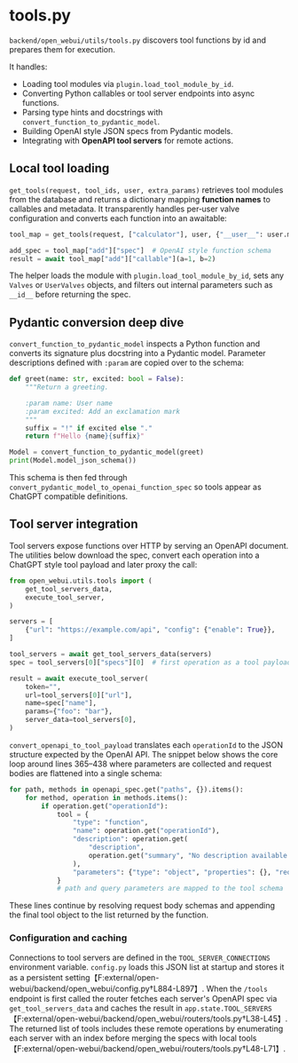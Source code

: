 # tools.py

`backend/open_webui/utils/tools.py` discovers tool functions by id and prepares them for execution.

It handles:
- Loading tool modules via `plugin.load_tool_module_by_id`.
- Converting Python callables or tool server endpoints into async functions.
- Parsing type hints and docstrings with `convert_function_to_pydantic_model`.
- Building OpenAI style JSON specs from Pydantic models.
- Integrating with **OpenAPI tool servers** for remote actions.

## Local tool loading

`get_tools(request, tool_ids, user, extra_params)` retrieves tool modules from
the database and returns a dictionary mapping **function names** to callables and
metadata. It transparently handles per‑user valve configuration and converts
each function into an awaitable:

```python
tool_map = get_tools(request, ["calculator"], user, {"__user__": user.model_dump()})

add_spec = tool_map["add"]["spec"]  # OpenAI style function schema
result = await tool_map["add"]["callable"](a=1, b=2)
```

The helper loads the module with
`plugin.load_tool_module_by_id`, sets any `Valves` or `UserValves` objects, and
filters out internal parameters such as `__id__` before returning the spec.

## Pydantic conversion deep dive

`convert_function_to_pydantic_model` inspects a Python function and converts its
signature plus docstring into a Pydantic model. Parameter descriptions defined
with `:param` are copied over to the schema:

```python
def greet(name: str, excited: bool = False):
    """Return a greeting.

    :param name: User name
    :param excited: Add an exclamation mark
    """
    suffix = "!" if excited else "."
    return f"Hello {name}{suffix}"

Model = convert_function_to_pydantic_model(greet)
print(Model.model_json_schema())
```

This schema is then fed through `convert_pydantic_model_to_openai_function_spec`
so tools appear as ChatGPT compatible definitions.

## Tool server integration

Tool servers expose functions over HTTP by serving an OpenAPI document. The
utilities below download the spec, convert each operation into a ChatGPT style
tool payload and later proxy the call:

```python
from open_webui.utils.tools import (
    get_tool_servers_data,
    execute_tool_server,
)

servers = [
    {"url": "https://example.com/api", "config": {"enable": True}},
]

tool_servers = await get_tool_servers_data(servers)
spec = tool_servers[0]["specs"][0]  # first operation as a tool payload

result = await execute_tool_server(
    token="",
    url=tool_servers[0]["url"],
    name=spec["name"],
    params={"foo": "bar"},
    server_data=tool_servers[0],
)
```

`convert_openapi_to_tool_payload` translates each `operationId` to the JSON
structure expected by the OpenAI API. The snippet below shows the core loop
around lines 365–438 where parameters are collected and request bodies are
flattened into a single schema:

```python
for path, methods in openapi_spec.get("paths", {}).items():
    for method, operation in methods.items():
        if operation.get("operationId"):
            tool = {
                "type": "function",
                "name": operation.get("operationId"),
                "description": operation.get(
                    "description",
                    operation.get("summary", "No description available."),
                ),
                "parameters": {"type": "object", "properties": {}, "required": []},
            }
            # path and query parameters are mapped to the tool schema
```

These lines continue by resolving request body schemas and appending the final
tool object to the list returned by the function.

### Configuration and caching

Connections to tool servers are defined in the `TOOL_SERVER_CONNECTIONS`
environment variable. `config.py` loads this JSON list at startup and stores it
as a persistent setting【F:external/open-webui/backend/open_webui/config.py†L884-L897】.
When the `/tools` endpoint is first called the router fetches each server's
OpenAPI spec via `get_tool_servers_data` and caches the result in
`app.state.TOOL_SERVERS`【F:external/open-webui/backend/open_webui/routers/tools.py†L38-L45】.
The returned list of tools includes these remote operations by enumerating each
server with an index before merging the specs with local tools【F:external/open-webui/backend/open_webui/routers/tools.py†L48-L71】.
